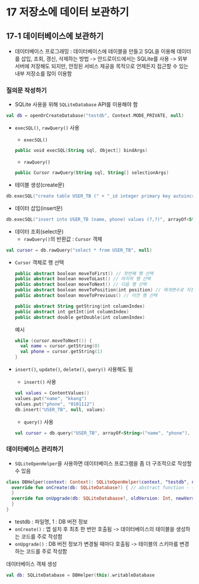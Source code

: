 # 17 저장소에 데이터 보관하기
## 17-1 데이터베이스에 보관하기
- 데이터베이스 프로그래밍 : 데이터베이스에 테이블을 만들고 SQL을 이용해 데이터를 삽입, 조회, 갱신, 삭제하는 방법 -> 안드로이드에서는 SQLite를 사용
  -> 외부 서버에 저장해도 되지만, 안정된 서비스 제공을 목적으로 언제든지 접근할 수 있는 내부 저장소를 많이 이용함

### 질의문 작성하기
- SQLite 사용을 위해 `SQLiteDatabase` API를 이용해야 함
```Kotlin
val db = openOrCreateDatabase("testdb", Context.MODE_PRIVATE, null)
```

- `execSQL()`, `rawQuery()` 사용
  - `execSQL()`
  ```Kotlin
  public void execSQL(String sql, Object[] bindArgs)
  ```
  
  - `rawQuery()`
  ```Kotlin
  public Cursor rawQuery(String sql, String[] selectionArgs)
  ```

- 테이블 생성(create문)
```Kotlin
db.execSQL("create table USER_TB (" + "_id integer primary key autoincrement," + "name not null," + "phone)")
```

- 데이터 삽입(insert문)
```Kotlin
db.execSQL("insert into USER_TB (name, phone) values (?,?)", arrayOf<String>("kkang", "0101111"))
```

- 데이터 조회(select문)
  - `rawQuery()`의 반환값 : `Cursor` 객체
```Kotlin
val cursor = db.rawQuery("select * from USER_TB", null)
```

- `Cursor` 객체로 행 선택
  ```Kotlin
  public abstract boolean moveToFirst() // 첫번째 행 선택
  public abstract boolean moveToLast() // 마지막 행 선택
  public abstract boolean moveToNext() // 다음 행 선택
  public abstract boolean moveToPosition(int position) // 매개변수로 지정한 위치의 행 선택
  public abstract boolean moveToPrevious() // 이전 행 선택
  ```
  ```Kotlin
  public abstract String getString(int columnIndex)
  public abstract int getInt(int columnIndex)
  public abstract double getDouble(int columnIndex)
  ```

  예시
  ```Kotlin
  while (cursor.moveToNext()) {
    val name = cursor.getString(0)
    val phone = cursor.getString(1)
  }
  ```

- `insert()`, `update()`, `delete()`, `query()` 사용해도 됨
  - `insert()` 사용
  ```Kotlin
  val values = ContentValues()
  values.put("name", "kkang")
  values.put("phone", "0101112")
  db.insert("USER_TB", null, values)
  ```

  - `query()` 사용
  ```Kotlin
  val cursor = db.query("USER_TB", arrayOf<String>("name", "phone"), "phone=?", arrayOf<String>("0101112"), null, null, null)
  ```

### 데이터베이스 관리하기
- `SQLiteOpenHelper`을 사용하면 데이터베이스 프로그램을 좀 더 구조적으로 작성할 수 있음
```Kotlin
class DBHelper(context: Context): SQLiteOpenHelper(context, "testdb", null, 1) {
  override fun onCreate(db: SQLiteDatabase?) { // abstract function - 반드시 재정의
  }
  override fun onUpgrade(db: SQLiteDatabaase?, oldVersion: Int, newVersion: Int) { // abstract function - 반드시 재정의
  }
}
```
- testdb : 파일명, 1 : DB 버전 정보
- `onCreate()` : 앱 설치 후 최초 한 번만 호출됨 -> 데이터베이스의 테이블을 생성하는 코드를 주로 작성함
- `onUpgrade()` : DB 버전 정보가 변경될 때마다 호출됨 -> 테이블의 스키마를 변경하는 코드를 주로 작성함

데이터베이스 객체 생성
```Kotlin
val db: SQLiteDatabase = DBHelper(this).writableDatabase
```
